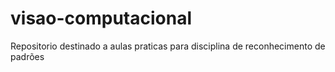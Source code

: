 # visao-computacional
Repositorio destinado a aulas praticas para disciplina de reconhecimento de padrões
